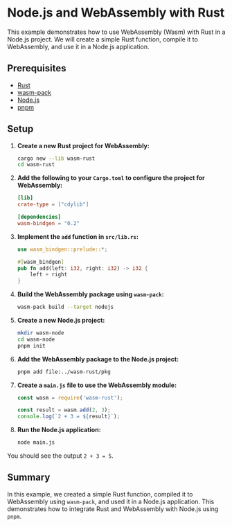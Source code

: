 # Node.js and WebAssembly with Rust

This example demonstrates how to use WebAssembly (Wasm) with Rust in a Node.js project. We will create a simple Rust function, compile it to WebAssembly, and use it in a Node.js application.

## Prerequisites

- [Rust](https://www.rust-lang.org/tools/install)
- [wasm-pack](https://rustwasm.github.io/wasm-pack/installer/)
- [Node.js](https://nodejs.org/)
- [pnpm](https://pnpm.io/installation)

## Setup

1. **Create a new Rust project for WebAssembly:**

    ```sh
    cargo new --lib wasm-rust
    cd wasm-rust
    ```

2. **Add the following to your `Cargo.toml` to configure the project for WebAssembly:**

    ```toml
    [lib]
    crate-type = ["cdylib"]

    [dependencies]
    wasm-bindgen = "0.2"
    ```

3. **Implement the `add` function in `src/lib.rs`:**

    ```rust
    use wasm_bindgen::prelude::*;

    #[wasm_bindgen]
    pub fn add(left: i32, right: i32) -> i32 {
        left + right
    }
    ```

4. **Build the WebAssembly package using `wasm-pack`:**

    ```sh
    wasm-pack build --target nodejs
    ```

5. **Create a new Node.js project:**

    ```sh
    mkdir wasm-node
    cd wasm-node
    pnpm init
    ```

6. **Add the WebAssembly package to the Node.js project:**

    ```sh
    pnpm add file:../wasm-rust/pkg
    ```

7. **Create a `main.js` file to use the WebAssembly module:**

    ```js
    const wasm = require('wasm-rust');

    const result = wasm.add(2, 3);
    console.log(`2 + 3 = ${result}`);
    ```

8. **Run the Node.js application:**

    ```sh
    node main.js
    ```

You should see the output `2 + 3 = 5`.

## Summary

In this example, we created a simple Rust function, compiled it to WebAssembly using `wasm-pack`, and used it in a Node.js application. This demonstrates how to integrate Rust and WebAssembly with Node.js using `pnpm`.